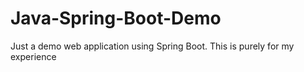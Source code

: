 # Java-Spring-Boot-Demo
Just a demo web application using Spring Boot. This is purely for my experience 
